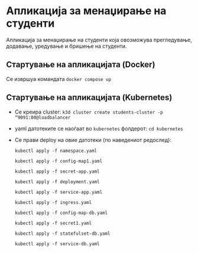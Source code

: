 # Апликација за менаџирање на студенти

Aпликација за менаџирање на студенти која овозможува прегледување, додавање, уредување и бришење на студенти.

## Стартување на апликацијата (Docker)

  Се извршуа командата `docker compose up`

## Стартување на апликацијата (Kubernetes)

  - Се креира cluster: `k3d cluster create students-cluster -p “9091:80@loadbalancer`
  - yaml датотеките се наоѓаат во `kubernetes` фолдерот: `cd kubernetes`
  - Се прави deploy на овие датотеки (по наведениот редослед):
    
    `kubectl apply -f namespace.yaml`
    
    `kubectl apply -f config-map1.yaml`
    
    `kubectl apply -f secret-app.yaml`
    
    `kubectl apply -f deployment.yaml`
    
    `kubectl apply -f service-app.yaml`
    
    `kubectl apply -f ingress.yaml`
    
    `kubectl apply -f config-map-db.yaml`
    
    `kubectl apply -f secret1.yaml`
    
    `kubectl apply -f statefulset-db.yaml`
    
    `kubectl apply -f service-db.yaml`
    
